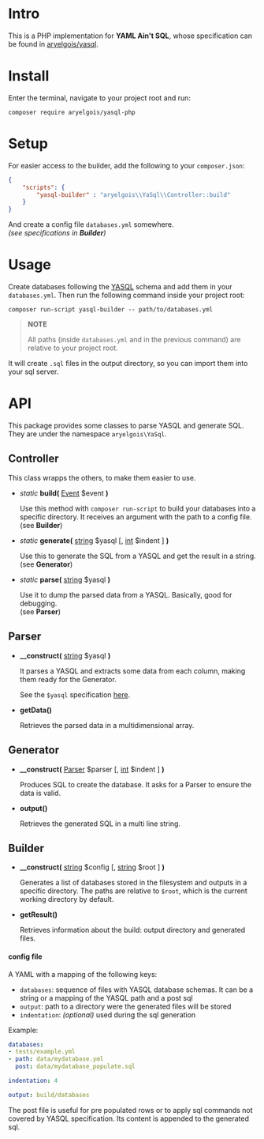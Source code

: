 # Intro

This is a PHP implementation for **YAML Ain't SQL**, whose specification can be
found in [aryelgois/yasql].


# Install

Enter the terminal, navigate to your project root and run:

`composer require aryelgois/yasql-php`


# Setup

For easier access to the builder, add the following to your `composer.json`:

```json
{
    "scripts": {
        "yasql-builder" : "aryelgois\\YaSql\\Controller::build"
    }
}
```

And create a config file `databases.yml` somewhere.  
_(see specifications in **Builder**)_


# Usage

Create databases following the [YASQL][aryelgois/yasql] schema and add them in
your `databases.yml`. Then run the following command inside your project root:

`composer run-script yasql-builder -- path/to/databases.yml`

> **NOTE**
>
> All paths (inside `databases.yml` and in the previous command) are relative to
> your project root.

It will create `.sql` files in the output directory, so you can import them into
your sql server.


# API

This package provides some classes to parse YASQL and generate SQL. They are
under the namespace `aryelgois\YaSql`.


## Controller

This class wrapps the others, to make them easier to use.

- _static_ **build(** [Event] $event **)**

  Use this method with `composer run-script` to build your databases into a
  specific directory. It receives an argument with the path to a config file.  
  (see **Builder**)

- _static_ **generate(** [string] $yasql \[, [int] $indent \] **)**

  Use this to generate the SQL from a YASQL and get the result in a string.  
  (see **Generator**)

- _static_ **parse(** [string] $yasql **)**

  Use it to dump the parsed data from a YASQL. Basically, good for debugging.  
  (see **Parser**)


## Parser

- **__construct(** [string] $yasql **)**

  It parses a YASQL and extracts some data from each column, making them ready
  for the Generator.

  See the `$yasql` specification [here][aryelgois/yasql].

- **getData()**

  Retrieves the parsed data in a multidimensional array.


## Generator

- **__construct(** [Parser] $parser \[, [int] $indent \] **)**

  Produces SQL to create the database. It asks for a Parser to ensure the data
  is valid.

- **output()**

  Retrieves the generated SQL in a multi line string.


## Builder

- **__construct(** [string] $config \[, [string] $root \] **)**

  Generates a list of databases stored in the filesystem and outputs in a
  specific directory. The paths are relative to `$root`, which is the current
  working directory by default.

- **getResult()**

  Retrieves information about the build: output directory and generated files.


#### config file

A YAML with a mapping of the following keys:

- `databases`: sequence of files with YASQL database schemas. It can be a
  string or a mapping of the YASQL path and a post sql
- `output`: path to a directory were the generated files will be stored
- `indentation`: _(optional)_ used during the sql generation

Example:

```yaml
databases:
- tests/example.yml
- path: data/mydatabase.yml
  post: data/mydatabase_populate.sql

indentation: 4

output: build/databases
```

The post file is useful for pre populated rows or to apply sql commands not
covered by YASQL specification. Its content is appended to the generated sql.


[aryelgois/yasql]: https://github.com/aryelgois/yasql
[Event]: https://getcomposer.org/apidoc/master/Composer/Script/Event.html
[int]: https://secure.php.net/manual/en/language.types.integer.php
[string]: https://secure.php.net/manual/en/language.types.string.php
[Parser]: src/Parser.php
